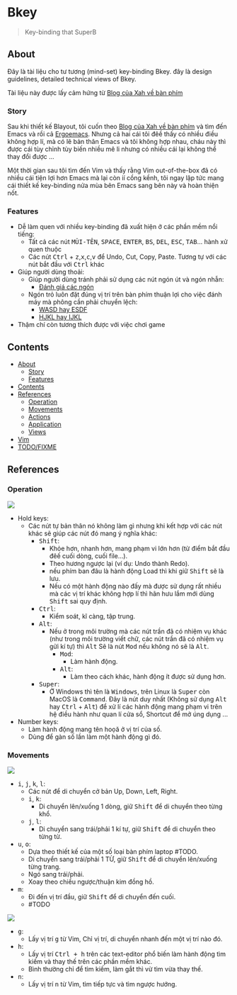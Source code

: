 # Bkey

> Key-binding that SuperB

## About

Đây là tài liệu cho tư tương (mind-set) key-binding Bkey. đây là design guidelines, detailed technical views of Bkey.

Tài liệu này được lấy cảm hứng từ [Blog của Xah về bàn phím](http://xahlee.info/kbd/keyboarding.html)

### Story

Sau khi thiết kế Blayout, tôi cuốn theo [Blog của Xah về bàn phím](http://xahlee.info/kbd/keyboarding.html) và tìm đến Emacs và rồi cả [Ergoemacs](https://ergoemacs.github.io/). Nhưng cả hai cái tôi đêề thấy có nhiều điều không hợp lí, mà có lẽ bản thân Emacs và tôi không hợp nhau, cháu này thì được cái tùy chỉnh tùy biến nhiều mê li nhưng có nhiều cái lại không thể thay đổi được ...

Một thời gian sau tôi tìm đến Vim và thấy rằng Vim out-of-the-box đã có nhiều cái tiện lợi hơn Emacs mà lại còn ií cồng kềnh, tôi ngay lập tức mang cái thiết kế key-binding nửa mùa bên Emacs sang bên này và hoàn thiện nốt.

### Features

  * Dễ làm quen với nhiều key-binding đã xuất hiện ở các phần mềm nổi tiếng:
    * Tất cả các nút <kbd>MŨI-TÊN</kbd>, <kbd>SPACE</kbd>, <kbd>ENTER</kbd>, <kbd>BS</kbd>, <kbd>DEL</kbd>, <kbd>ESC</kbd>, <kbd>TAB</kbd>... hành xử quen thuộc
    * Các nút <kbd>Ctrl</kbd> + <kbd>z</kbd>,<kbd>x</kbd>,<kbd>c</kbd>,<kbd>v</kbd> để Undo, Cut, Copy, Paste. Tương tự với các nút bắt đầu với <kbd>Ctrl</kbd> khác
  * Giúp người dùng thoải:
    * Giúp người dùng tránh phải sử dụng các nút ngón út và ngón nhẫn:
      * [Đánh giá các ngón]()
    * Ngón trỏ luôn đặt đúng vị trí trên bàn phím thuận lợi cho việc đánh máy mà phông cần phải chuyển lệch:
      * [WASD hay ESDF]()
      * [HJKL hay IJKL]()
  * Thậm chí còn tương thích được với việc chơi game

## Contents

  * [About](#about)
    * [Story](#story)
    * [Features](#features)
  * [Contents](#contents)
  * [References](#references)
    * [Operation](#operation)
    * [Movements](#movements)
    * [Actions](#actions)
    * [Application](#application)
    * [Views](#views)
  * [Vim](#vim)
  * [TODO/FIXME]()

## References

### Operation

![](image/operation.png)

  * Hold keys:
    * Các nút tự bản thân nó không làm gì nhưng khi kết hợp với các nút khác sẽ giúp các nút đó mang ý nghĩa khác:
      * <kbd>Shift</kbd>:
        * Khỏe hơn, nhanh hơn, mang phạm vi lớn hơn (từ điểm bắt đầu đêế cuối dòng, cuối file...).
        * Theo hương ngược lại (ví dụ: Undo thành Redo).
        * nếu phím ban đâu là hành động Load thì khi giữ <kbd>Shift</kbd> sẽ là lưu.
        * Nếu có một hành động nào đấy mà được sử dụng rất nhiều mà các vị trí khác không hợp lí thì hãn hưu lắm mới dùng <kbd>Shift</kbd> sai quy định.
      * <kbd>Ctrl</kbd>:
        * Kiểm soát, kĩ càng, tập trung.
      * <kbd>Alt</kbd>:
        * Nếu ở trong môi trường mà các nút trần đã có nhiệm vụ khác (như trong môi trường viết chữ, các nút trần đã có nhiệm vụ gửi kí tự) thì <kbd>Alt</kbd> Sẽ là nút <kbd>Mod</kbd> nếu không nó sẽ là <kbd>Alt</kbd>.
          * <kbd>Mod</kbd>:
            * Làm hành động.
          * <kbd>Alt</kbd>:
            * Làm theo cách khác, hành động ít được sử dụng hơn.
      * <kbd>Super</kbd>:
        * Ở Windows thì tên là <kbd>Windows</kbd>, trên Linux là <kbd>Super</kbd> còn MacOS là <kbd>Command</kbd>. Đây là nút duy nhất (Không sử dụng <kbd>Alt</kbd> hay <kbd>Ctrl</kbd> + <kbd>Alt</kbd>) để xử lí các hành động mang phạm vi trên hệ điều hành như quan lí cửa sổ, Shortcut để mở úng dụng ...
  * Number keys:
    * Làm hành động mang tên hoọă ở vị trí của số.
    * Dùng để gàn số lần làm một hành động gì đó.

### Movements

![](image/movements/1.png)

  * <kbd>i</kbd>, <kbd>j</kbd>, <kbd>k</kbd>, <kbd>l</kbd>:
    * Các nút để di chuyển cở bản Up, Down, Left, Right.
    * <kbd>i</kbd>, <kbd>k</kbd>:
      * Di chuyển lên/xuống 1 dòng, giữ <kbd>Shift</kbd> để di chuyển theo từng khổ.
    * <kbd>j</kbd>, <kbd>l</kbd>:
      * Di chuyển sang trái/phải 1 kí tự, giữ <kbd>Shift</kbd> để di chuyển theo từng từ.
  * <kbd>u</kbd>, <kbd>o</kbd>:
    * Dựa theo thiết kế của một số loại bàn phím laptop #TODO.
    * Di chuyển sang trái/phải 1 TỪ, giữ <kbd>Shift</kbd> để di chuyển lên/xuống từng trang.
    * Ngó sang trái/phải.
    * Xoay theo chiều ngược/thuận kim đồng hồ.
  * <kbd>m</kbd>:
    * Đi đến vị trí đầu, giữ <kbd>Shift</kbd> để di chuyển đến cuối.
    * #TODO


![](image/movements/2.png)

  * <kbd>g</kbd>:
    * Lấy vị trí <kbd>g</kbd> từ Vim, Chỉ vị trí, di chuyển nhanh đến một vị trí nào đó.
  * <kbd>h</kbd>:
    * Lấy vị trí <kbd>Ctrl + h</kbd> trên các text-editor phổ biến làm hành động tìm kiếm và thay thế trên các phần mềm khác.
    * Bình thường chỉ để tìm kiếm, làm gắt thì vừ tìm vừa thay thế.
  * <kbd>n</kbd>:
    * Lấy vị trí <kbd>n</kbd> từ Vim, tìm tiếp tực và tìm ngược hướng.
